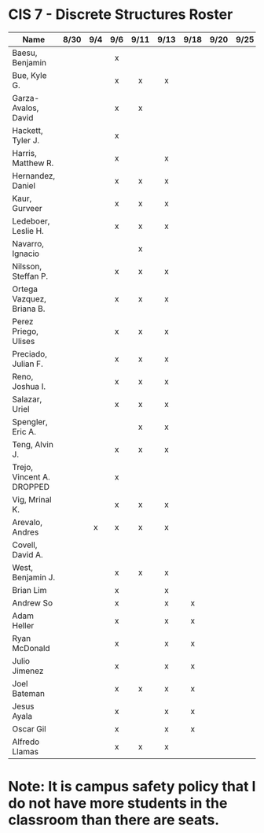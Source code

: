 # CIS 7 - Discrete Structures Roster

| Name                      | 8/30 | 9/4  | 9/6  | 9/11 | 9/13 | 9/18 | 9/20 | 9/25 | 9/27 | 10/2 | 10/4 | 10/9 | 10/11 | 10/16 | 10/18 | 10/23 | 10/25 | 10/30 | 11/1 | 11/6 | 11/8 | 11/13 | 11/15 | 11/20 | 11/22 | 11/27 | 11/29
| --------------------------|:----:|:----:|:----:|:----:|:----:|:----:|:----:|:----:|:----:|:----:|:----:|:----:|:-----:|:-----:|:-----:|:-----:|:-----:|:-----:|:----:|:----:|:----:|:-----:|:-----:|:-----:|:-----:|:-----:|:-----:|
| Baesu, Benjamin           |      |      |   x  |      |      |      |      |      |      |      |      |      |       |       |       |       |       |       |      |      |      |       |       |       |       |       |       |
| Bue, Kyle G.              |      |      |   x  |  x   |  x   |      |      |      |      |      |      |      |       |       |       |       |       |       |      |      |      |       |       |       |       |       |       |
| Garza-Avalos, David       |      |      |   x  |  x   |      |      |      |      |      |      |      |      |       |       |       |       |       |       |      |      |      |       |       |       |       |       |       |
| Hackett, Tyler J.         |      |      |   x  |      |      |      |      |      |      |      |      |      |       |       |       |       |       |       |      |      |      |       |       |       |       |       |       |
| Harris, Matthew R.        |      |      |   x  |      |  x   |      |      |      |      |      |      |      |       |       |       |       |       |       |      |      |      |       |       |       |       |       |       |
| Hernandez, Daniel         |      |      |   x  |  x   |  x   |      |      |      |      |      |      |      |       |       |       |       |       |       |      |      |      |       |       |       |       |       |       |
| Kaur, Gurveer             |      |      |   x  |  x   |  x   |      |      |      |      |      |      |      |       |       |       |       |       |       |      |      |      |       |       |       |       |       |       |
| Ledeboer, Leslie H.       |      |      |   x  |  x   |  x   |      |      |      |      |      |      |      |       |       |       |       |       |       |      |      |      |       |       |       |       |       |       |
| Navarro, Ignacio          |      |      |      |  x   |      |      |      |      |      |      |      |      |       |       |       |       |       |       |      |      |      |       |       |       |       |       |       |
| Nilsson, Steffan P.       |      |      |   x  |  x   |  x   |      |      |      |      |      |      |      |       |       |       |       |       |       |      |      |      |       |       |       |       |       |       |
| Ortega Vazquez, Briana B. |      |      |   x  |  x   |  x   |      |      |      |      |      |      |      |       |       |       |       |       |       |      |      |      |       |       |       |       |       |       |
| Perez Priego, Ulises      |      |      |   x  |  x   |  x   |      |      |      |      |      |      |      |       |       |       |       |       |       |      |      |      |       |       |       |       |       |       |
| Preciado, Julian F.       |      |      |   x  |  x   |  x   |      |      |      |      |      |      |      |       |       |       |       |       |       |      |      |      |       |       |       |       |       |       |
| Reno, Joshua I.           |      |      |   x  |  x   |  x   |      |      |      |      |      |      |      |       |       |       |       |       |       |      |      |      |       |       |       |       |       |       |
| Salazar, Uriel            |      |      |   x  |  x   |  x   |      |      |      |      |      |      |      |       |       |       |       |       |       |      |      |      |       |       |       |       |       |       |
| Spengler, Eric A.         |      |      |      |  x   |  x   |      |      |      |      |      |      |      |       |       |       |       |       |       |      |      |      |       |       |       |       |       |       |
| Teng, Alvin J.            |      |      |   x  |  x   |  x   |      |      |      |      |      |      |      |       |       |       |       |       |       |      |      |      |       |       |       |       |       |       |
| Trejo, Vincent A. DROPPED |      |      |   x  |      |      |      |      |      |      |      |      |      |       |       |       |       |       |       |      |      |      |       |       |       |       |       |       |
| Vig, Mrinal K.            |      |      |   x  |  x   |  x   |      |      |      |      |      |      |      |       |       |       |       |       |       |      |      |      |       |       |       |       |       |       |
| Arevalo, Andres           |      |  x   |   x  |  x   |  x   |      |      |      |      |      |      |      |       |       |       |       |       |       |      |      |      |       |       |       |       |       |       |
| Covell, David A.          |      |      |      |      |      |      |      |      |      |      |      |      |       |       |       |       |       |       |      |      |      |       |       |       |       |       |       |
| West, Benjamin J.         |      |      |   x  |  x   |  x   |      |      |      |      |      |      |      |       |       |       |       |       |       |      |      |      |       |       |       |       |       |       |
| Brian Lim					|      |      |   x  |      |   x  |      |      |      |      |      |      |      |       |       |       |       |       |       |      |      |      |       |       |       |       |       |       |
| Andrew So					|      |      |   x  |      |   x  |  x   |      |      |      |      |      |      |       |       |       |       |       |       |      |      |      |       |       |       |       |       |       |
| Adam Heller				|      |      |   x  |      |   x  |  x   |      |      |      |      |      |      |       |       |       |       |       |       |      |      |      |       |       |       |       |       |       |
| Ryan McDonald				|      |      |   x  |      |  x   |  x   |      |      |      |      |      |      |       |       |       |       |       |       |      |      |      |       |       |       |       |       |       |
| Julio Jimenez				|      |      |   x  |      |  x   |  x   |      |      |      |      |      |      |       |       |       |       |       |       |      |      |      |       |       |       |       |       |       |
| Joel Bateman				|      |      |   x  |  x   |  x   |  x   |      |      |      |      |      |      |       |       |       |       |       |       |      |      |      |       |       |       |       |       |       |
| Jesus Ayala 				|      |      |   x  |      |  x   |  x   |      |      |      |      |      |      |       |       |       |       |       |       |      |      |      |       |       |       |       |       |       |	
| Oscar Gil					|      |      |   x  |      |   x  |  x   |      |      |      |      |      |      |       |       |       |       |       |       |      |      |      |       |       |       |       |       |       |
| Alfredo Llamas            |      |      |   x  |  x   |  x   |      |      |      |      |      |      |      |       |       |       |       |       |       |      |      |      |       |       |       |       |       |       |

# Note: It is campus safety policy that I do not have more students in the classroom than there are seats.
